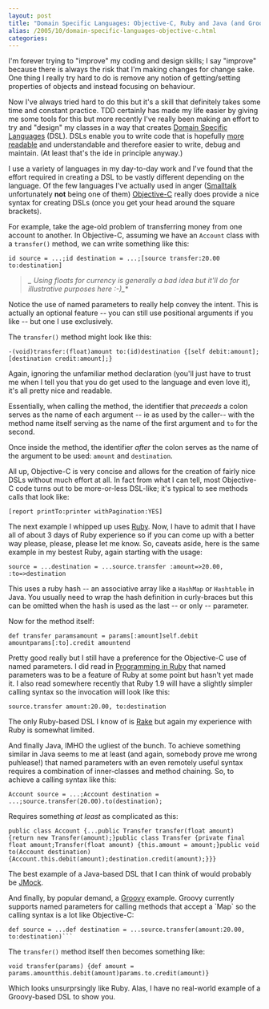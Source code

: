 ```yaml
---
layout: post
title: "Domain Specific Languages: Objective-C, Ruby and Java (and Groovy)"
alias: /2005/10/domain-specific-languages-objective-c.html
categories:
---
```

I'm forever trying to "improve" my coding and design skills; I say "improve" because there is always the risk that I'm making changes for change sake. One thing I really try hard to do is remove any notion of getting/setting properties of objects and instead focusing on behaviour.

Now I've always tried hard to do this but it's a skill that definitely takes some time and constant practice. TDD certainly has made my life easier by giving me some tools for this but more recently I've really been making an effort to try and "design" my classes in a way that creates [Domain Specific Languages](http://www.martinfowler.com/bliki/DomainSpecificLanguage.html) (DSL). DSLs enable you to write code that is hopefully [more readable](/blog/2005/03/24/writing-readable-code) and understandable and therefore easier to write, debug and maintain. (At least that's the ide in principle anyway.)

I use a variety of languages in my day-to-day work and I've found that the effort required in creating a DSL to be vastly different depending on the language. Of the few languages I've actually used in anger ([Smalltalk](http://en.wikipedia.org/wiki/Smalltalk) unfortunately **not** being one of them) [Objective-C](http://en.wikipedia.org/wiki/Objective-C) really does provide a nice syntax for creating DSLs (once you get your head around the square brackets).

For example, take the age-old problem of transferring money from one account to another. In Objective-C, assuming we have an `Account` class with a `transfer()` method, we can write something like this:

```
id source = ...;id destination = ...;[source transfer:20.00 to:destination]
```

> **_* Using floats for currency is generally a bad idea but it'll do for illustrative purposes here :-)_**

Notice the use of named parameters to really help convey the intent. This is actually an optional feature -- you can still use positional arguments if you like -- but one I use exclusively.

The `transfer()` method might look like this:

```
-(void)transfer:(float)amount to:(id)destination {[self debit:amount];[destination credit:amount];}
```

Again, ignoring the unfamiliar method declaration (you'll just have to trust me when I tell you that you do get used to the language and even love it), it's all pretty nice and readable.

Essentially, when calling the method, the identifier that _preceeds_ a colon serves as the name of each argument -- ie as used by the caller-- with the method name itself serving as the name of the first argument and `to` for the second.

Once inside the method, the identifier _after_ the colon serves as the name of the argument to be used: `amount` and `destination`.

All up, Objective-C is very concise and allows for the creation of fairly nice DSLs without much effort at all. In fact from what I can tell, most Objective-C code turns out to be more-or-less DSL-like; it's typical to see methods calls that look like:

```
[report printTo:printer withPagination:YES]
```

The next example I whipped up uses [Ruby](http://www.ruby-lang.org/). Now, I have to admit that I have all of about 3 days of Ruby experience so if you can come up with a better way please, please, please let me know. So, caveats aside, here is the same example in my bestest Ruby, again starting with the usage:

```
source = ...destination = ...source.transfer :amount=>20.00, :to=>destination
```

This uses a ruby hash -- an associative array like a `HashMap` or `Hashtable` in Java. You usually need to wrap the hash definition in curly-braces but this can be omitted when the hash is used as the last -- or only -- parameter.

Now for the method itself:

```
def transfer paramsamount = params[:amount]self.debit amountparams[:to].credit amountend
```

Pretty good really but I still have a preference for the Objective-C use of named parameters. I did read in [Programming in Ruby](http://www.rubycentral.com/book/) that named parameters was to be a feature of Ruby at some point but hasn't yet made it. I also read somewhere recently that Ruby 1.9 will have a slightly simpler calling syntax so the invocation will look like this:

```
source.transfer amount:20.00, to:destination
```

The only Ruby-based DSL I know of is [Rake](http://rake.rubyforge.org/) but again my experience with Ruby is somewhat limited.

And finally Java, IMHO the ugliest of the bunch. To achieve something similar in Java seems to me at least (and again, somebody prove me wrong puhlease!) that named parameters with an even remotely useful syntax requires a combination of inner-classes and method chaining. So, to achieve a calling syntax like this:

```
Account source = ...;Account destination = ...;source.transfer(20.00).to(destination);
```

Requires something _at least_ as complicated as this:

```
public class Account {...public Transfer transfer(float amount) {return new Transfer(amount);}public class Transfer {private final float amount;Transfer(float amount) {this.amount = amount;}public void to(Account destination) {Account.this.debit(amount);destination.credit(amount);}}}
```

The best example of a Java-based DSL that I can think of would probably be [JMock](http://www.jmock.org/).

And finally, by popular demand, a [Groovy](http://groovy.`haus.org/) example. Groovy currently supports named parameters for calling methods that accept a `Map` so the calling syntax is a lot like Objective-C:

```
def source = ...def destination = ...source.transfer(amount:20.00, to:destination)```
```

The `transfer()` method itself then becomes something like:

```
void transfer(params) {def amount = params.amountthis.debit(amount)params.to.credit(amount)}
```

Which looks unsurprsingly like Ruby. Alas, I have no real-world example of a Groovy-based DSL to show you.
